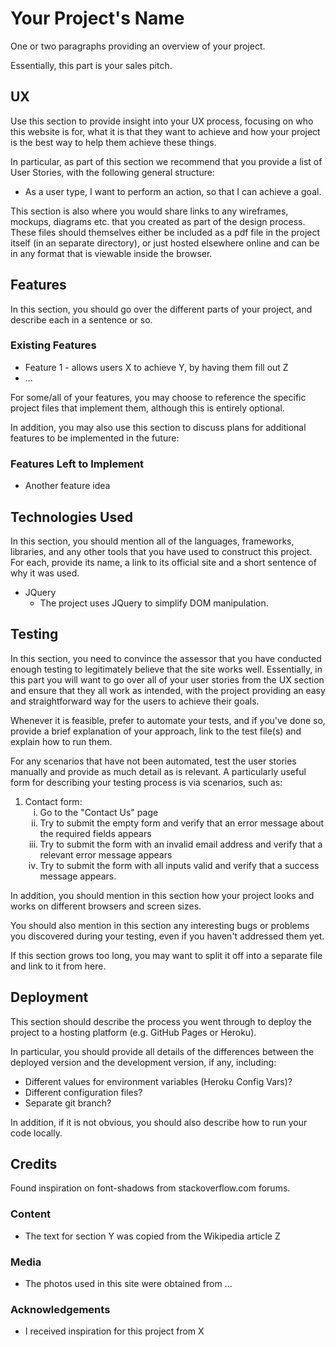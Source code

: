 <h1>Your Project's Name</h1>
One or two paragraphs providing an overview of your project.

Essentially, this part is your sales pitch.

<h2>UX</h2>
Use this section to provide insight into your UX process, focusing on who this website is for, what it is that they want to achieve and how your project is the best way to help them achieve these things.

In particular, as part of this section we recommend that you provide a list of User Stories, with the following general structure:

<ul>
<li>As a user type, I want to perform an action, so that I can achieve a goal.
</li>
</ul>

This section is also where you would share links to any wireframes, mockups, diagrams etc. that you created as part of the design process. These files should themselves either be included as a pdf file in the project itself (in an separate directory), or just hosted elsewhere online and can be in any format that is viewable inside the browser.

<h2>Features</h2>

In this section, you should go over the different parts of your project, and describe each in a sentence or so.

<h3><b>Existing Features</b></h3>

<ul>
<li>Feature 1 - allows users X to achieve Y, by having them fill out Z</li>
<li>...</li>
</ul>
For some/all of your features, you may choose to reference the specific project files that implement them, although this is entirely optional.

In addition, you may also use this section to discuss plans for additional features to be implemented in the future:

<h3><b>Features Left to Implement</b></h3>

<ul>
<li>Another feature idea</li>
</ul>

<h2>Technologies Used</h2>

In this section, you should mention all of the languages, frameworks, libraries, and any other tools that you have used to construct this project. For each, provide its name, a link to its official site and a short sentence of why it was used.

<ul>
<li>JQuery<ul>
<li>The project uses JQuery to simplify DOM manipulation.</li>
</ul></li></ul>

<h2>Testing</h2>
In this section, you need to convince the assessor that you have conducted enough testing to legitimately believe that the site works well. Essentially, in this part you will want to go over all of your user stories from the UX section and ensure that they all work as intended, with the project providing an easy and straightforward way for the users to achieve their goals.

Whenever it is feasible, prefer to automate your tests, and if you've done so, provide a brief explanation of your approach, link to the test file(s) and explain how to run them.

For any scenarios that have not been automated, test the user stories manually and provide as much detail as is relevant. A particularly useful form for describing your testing process is via scenarios, such as:

<ol>
<li>Contact form:<ol type="i">
<li>Go to the "Contact Us" page</li>
<li>Try to submit the empty form and verify that an error message about the required fields appears</li>
<li>Try to submit the form with an invalid email address and verify that a relevant error message appears</li>
<li>Try to submit the form with all inputs valid and verify that a success message appears.</li>
</ol></li>
</ol>

In addition, you should mention in this section how your project looks and works on different browsers and screen sizes.

You should also mention in this section any interesting bugs or problems you discovered during your testing, even if you haven't addressed them yet.

If this section grows too long, you may want to split it off into a separate file and link to it from here.

<h2>Deployment</h2>
This section should describe the process you went through to deploy the project to a hosting platform (e.g. GitHub Pages or Heroku).

In particular, you should provide all details of the differences between the deployed version and the development version, if any, including:

<ul>
<li>Different values for environment variables (Heroku Config Vars)?</li>
<li>Different configuration files?</li>
<li>Separate git branch?</li>
</ul>

In addition, if it is not obvious, you should also describe how to run your code locally.

<h2>Credits</h2>
Found inspiration on font-shadows from stackoverflow.com forums.
<h3><b>Content</b></h3>
<ul>
<li>The text for section Y was copied from the Wikipedia article Z</li>
</ul>

<h3><b>Media</b></h3>
<ul>
<li>The photos used in this site were obtained from ...</li>
</ul>
<h3><b>Acknowledgements</b></h3>
<ul>
<li>I received inspiration for this project from X</li>
</ul>